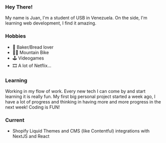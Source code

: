 ### Hey There!
My name is Juan, I'm a student of USB in Venezuela. On the side, I'm learning web development, I find it amazing. 

### Hobbies
- 🍞 Baker/Bread lover
- 🚵🏻 Mountain Bike
- 🕹️ Videogames
- 🎞️ A lot of Netflix...

### Learning
Working in my flow of work. Every new tech I can come by and start learning it is really fun. My first big personal project started a week ago, I have a lot of progress and thinking in having more and more progress in the next week! 
Coding is FUN!

### Current
- Shopify Liquid Themes and CMS (like Contentful) integrations with NextJS and React



<!--
**juanzenn/juanzenn** is a ✨ _special_ ✨ repository because its `README.md` (this file) appears on your GitHub profile.

Here are some ideas to get you started:

- 🔭 I’m currently working on ...
- 🌱 I’m currently learning ...
- 👯 I’m looking to collaborate on ...
- 🤔 I’m looking for help with ...
- 💬 Ask me about ...
- 📫 How to reach me: ...
- 😄 Pronouns: ...
- ⚡ Fun fact: ...
-->
